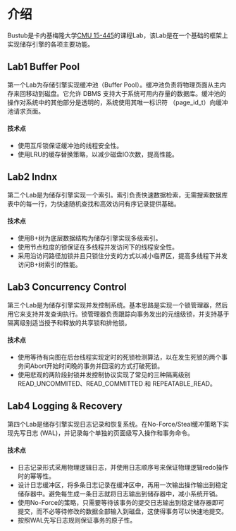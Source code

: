 # 介绍
Bustub是卡内基梅隆大学[CMU 15-445](15445.courses.cs.cmu.edu/)的课程Lab，该Lab是在一个基础的框架上实现储存引擎的各项主要功能。
## Lab1 Buffer Pool
第一个Lab为存储引擎实现缓冲池（Buffer Pool）。缓冲池负责将物理页面从主内存来回移动到磁盘。它允许 DBMS 支持大于系统可用内存量的数据库。缓冲池的操作对系统中的其他部分是透明的，系统使用其唯一标识符 （page_id_t）向缓冲池请求页面。
#### 技术点
* 使用互斥锁保证缓冲池的线程安全性。
* 使用LRU的缓存替换策略，以减少磁盘IO次数，提高性能。
## Lab2 Indnx
第二个Lab是为储存引擎实现一个索引。索引负责快速数据检索，无需搜索数据库表中的每一行，为快速随机查找和高效访问有序记录提供基础。
#### 技术点
* 使用B+树为底层数据结构为储存引擎实现多级索引。
* 使用节点粒度的锁保证在多线程并发访问下的线程安全性。
* 采用沿访问路径加锁并且只锁住分支的方式以减小临界区，提高多线程下并发访问B+树索引的性能。
## Lab3 Concurrency Control
第三个Lab是为储存引擎实现并发控制系统。基本思路是实现一个锁管理器，然后用它来支持并发查询执行。锁管理器负责跟踪向事务发出的元组级锁，并支持基于隔离级别适当授予和释放的共享锁和排他锁。
#### 技术点
* 使用等待有向图在后台线程实现定时的死锁检测算法，以在发生死锁的两个事务间Abort开始时间晚的事务并回滚的方式打破死锁。
* 使用悲观的两阶段封锁并发控制协议实现了常见的三种隔离级别READ_UNCOMMITED、READ_COMMITTED 和 REPEATABLE_READ。

## Lab4 Logging & Recovery
第四个Lab是储存引擎实现日志记录和恢复系统。在No-Force/Steal缓冲策略下实现先写日志 (WAL)，并记录每个单独的页面级写入操作和事务命令。
#### 技术点
* 日志记录形式采用物理逻辑日志，并使用日志顺序号来保证物理逻辑redo操作时的幂等性。
* 设计日志缓冲区，将多条日志记录在缓冲区中，再用一次输出操作输出到稳定储存器中。避免每生成一条日志就将日志输出到储存器中，减小系统开销。
* 使用No-Force的策略，只需要等待该事务的提交日志输出到稳定储存器即可提交，而不必等待修改的数据全部输入到磁盘，这使得事务可以快速地提交。
* 按照WAL先写日志规则保证事务的原子性。
